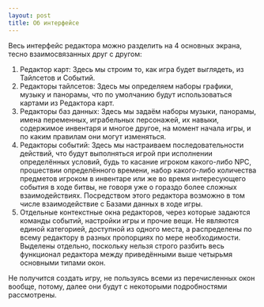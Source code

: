 ```yaml
---
layout: post
title: Об интерфейсе
---
```


Весь интерфейс редактора можно разделить на 4 основных экрана, тесно взаимосвязанных друг с другом:
1. Редактор карт: Здесь мы строим то, как игра будет выглядеть, из Тайлсетов и Событий. 
2. Редакторы тайлсетов: Здесь мы определяем наборы графики, музыку и панорамы, что по умолчанию будут использоваться картами из Редактора карт.
3. Редакторы баз данных: Здесь мы задаём наборы музыки, панорамы, имена переменных, играбельных персонажей, их навыки, содержимое инвентаря и многое другое, на момент начала игры, и по каким правилам они могут изменяться.
4. Редакторы событий: Здесь мы настраиваем последовательности действий, что будут выполняться игрой при исполнении определённых условий, будь то касание игроком какого-либо NPC, прошествии определённого времени, набор какого-либо количества предметов игроком в инвентаре или же во время интересующего события в ходе битвы, не говоря уже о гораздо более сложных взаимодействиях. Посредством этого редактора возможно в том числе взаимодействие с Базами данных в ходе игры.
5. Отдельные контекстные окна редакторов, через которые задаются команды событий, настройки игры и прочие вещи. Не являются единой категорией, доступной из одного места, а распределены по всему редактору в разных пропорциях по мере необходимости. Выделены отдельно, поскольку нельзя строго разбить весь функционал редактора между приведёнными выше четырьмя основными типами окон.

Не получится создать игру, не пользуясь всеми из перечисленных окон вообще, потому, далее они будут с некоторыми подробностями рассмотрены. 
